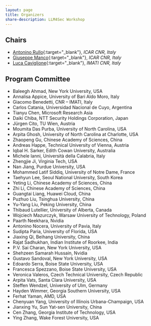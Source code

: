 ```yaml
---
layout: page
title: Organizers
share-description: LLM4Sec Workshop
---
```


## Chairs

- [Antonino Rullo](https://sites.google.com/d/1m6j__OgDRAWfREuqxibCKCL33dSQYKla/p/14MWYmnwYcy5vRYrVN3ycAAWfFbkoJcYZ/edit){:target="_blank"}, _ICAR CNR, Italy_
- [Giuseppe Manco](https://gmanco.github.io/){:target="_blank"}, _ICAR CNR, Italy_
- [Luca Caviglione](https://github.com/lucacav){:target="_blank"}, _IMATI CNR, Italy_


## Program Committee

- Baleegh Ahmad, New York University, USA
- Annalisa Appice, University of Bari Aldo Moro, Italy
- Giacomo Benedetti, CNR – IMATI, Italy
- Carlos Catania, Universidad Nacional de Cuyo, Argentina
- Tianyu Chen, Microsoft Research Asia 
- Daiki Chiba, NTT Security Holdings Corporation, Japan
- Jürgen Cito, TU Wien, Austria
- Moumita Das Purba, University of North Carolina, USA
- Arpita Ghosh, University of North Carolina at Charlotte, USA
- Zhaopeng Gu, Chinese Academy of Sciences, China
- Andreas Happe, Technical University of Vienna, Austria
- Iqbal H. Sarker, Edith Cowan University, Australia
- Michele Ianni, Università della Calabria, Italy
- Zhengjie Ji, Virginia Tech, USA
- Nan Jiang, Purdue University, USA
- Mohammed Latif Siddiq, University of Notre Dame, France
- Taehyun Lee, Seoul National University, South Korea
- Yeting Li, Chinese Academy of Sciences, China
- Zhi Li, Chinese Academy of Sciences, China
- Guangtai Liang, Huawei Cloud, China
- Puzhuo Liu, Tsinghua University, China
- Yu-Yang Liu, Peking University, China
- Thibaud Lutellier, University of Alberta, Canada
- Wojciech Mazurczyk, Warsaw University of Technology, Poland
- Paarth Neekhara, Nvidia 
- Antonino Nocera, University of Pavia, Italy
- Sudipta Paria, University of Florida, USA
- Jiaxing Qi, Beihang University, China
- Rajat Sadhukhan, Indian Institute of Roorkee, India
- P.V. Sai Charan, New York University, USA
- Shehzeen Samarah Hussain, Nvidia 
- Gustavo Sandoval, New York University, USA
- Edoardo Serra, Boise State University, USA
- Francesca Spezzano, Boise State University, USA
- Veronica Valeros, Czech Technical University, Czech Republic
- Arpita Vats, Santa Clara University, USA
- Steffen Wendzel, University of Ulm, Germany
- Hayden Wimmer, Georgia Southern University, USA
- Ferhat Yaman, AMD, USA
- Chenyuan Yang, University of Illinois Urbana-Champaign, USA
- Jianxing Yu, Sun Yat-sen University, China
- Cen Zhang, Georgia Institute of Technology, USA
- Ying Zhang, Wake Forest University, USA
